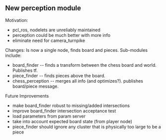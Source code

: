 ## New perception module

Motivation:
 * pcl_ros, nodelets are unreliably maintained
 * perception could be much better with more info
 * eliminate need for camera_turnpike

Changes:
Is now a single node, finds board and pieces. Sub-modules include:
   * board_finder -- finds a transform between the chess board and world. Publishes tf.
   * piece_finder -- finds pieces above the board.
   * chess_perception -- merges all info (and optimizes?). publishes board/piece message.

Future Improvements
 * make board_finder robust to missing/added intersections
 * improve board_finder intersection acceptance test
 * load parameters from param server
 * take into account expected board state (from player node)
 * piece_finder should ignore any cluster that is physically too large to be a piece
